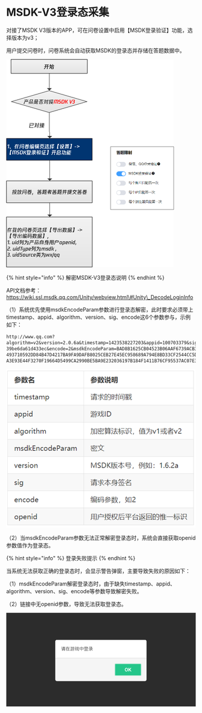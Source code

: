 # MSDK-V3登录态采集

对接了MSDK V3版本的APP，可在问卷设置中启用【MSDK登录验证】功能，选择版本为v3；

用户提交问卷时，问卷系统会自动获取MSDK的登录态并存储在答题数据中。

![](../.gitbook/assets/image%20%28283%29.png)

{% hint style="info" %}
解密MSDK-V3登录态说明
{% endhint %}

API文档参考：[https://wiki.ssl.msdk.qq.com/Unity/webview.html\#Unity\_DecodeLoginInfo ](https://wiki.ssl.msdk.qq.com/Unity/webview.html#Unity_DecodeLoginInfo%20)

（1）系统优先使用msdkEncodeParam参数进行登录态解密，此时要求必须带上timestamp、appid、algorithm、version、sig、encode这6个参数参与，示例如下：

```text
http://www.qq.com?algorithm=v2&version=2.0.6a&timestamp=1423538227203&appid=100703379&sig=427291da31b56b597
39be6da61d433ec&encode=2&msdkEncodeParam=BAD8B1625CB04523B06AAF6739ACB3CEA96F54393831AF5C6890E92EE61CF1A29F
493710592DD84B47D4217BA9FA9DAFB8025CEB27E45EC958689A794E8BD33CF2544CC5D00FCE03AEF7B23EE2BFCA4332F5D69547477
A3E93E44F3270F19664D5499CA2990BE5BA9E232036197B184F1411B76CF95537AC07E3D6A27F054AD3F26648B18554F9C1
```

![](../.gitbook/assets/image%20%28488%29.png)

（2）当msdkEncodeParam参数无法正常解密登录态时，系统会直接获取openid参数值作为登录态。

{% hint style="info" %}
登录失败提示
{% endhint %}

当系统无法获取正确的登录态时，会显示警告弹窗，主要导致失败的原因如下：

（1）msdkEncodeParam解密登录态时，由于缺失timestamp、appid、algorithm、version、sig、encode等参数导致解密失败。

（2）链接中无openid参数，导致无法获取登录态。

![](../.gitbook/assets/image%20%28293%29.png)





